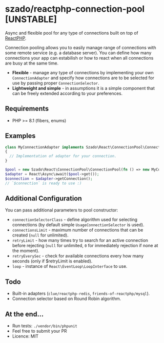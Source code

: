 # szado/reactphp-connection-pool [UNSTABLE]

Async and flexible pool for any type of connections built on top of [ReactPHP](https://reactphp.org/).

Connection pooling allows you to easily manage range of connections with some remote service (e.g. a database server). You can define how many connections your app can estabilish or how to react when all connections are busy at the same time.

- **Flexible** - manage any type of connections by implementing your own `ConnectionAdapter` and specify how connections are to be selected for use by passing proper `ConnectionSelector`.
- **Lightweight and simple** - in assumptions it is a simple component that can be freely extended according to your preferences.

## Requirements

- PHP >= 8.1 (fibers, enums)

## Examples

```php
class MyConnectionAdapter implements Szado\React\ConnectionPool\ConnectionAdapters\ConnectionAdapterInterface
{
  // Implementation of adapter for your connection.
}

$pool = new Szado\React\ConnectionPool\ConnectionPool(fn () => new MyConnectionAdapter());
$adapter = React\Async\await($pool->get());
$connection = $adapter->getConnection();
// `$connection` is ready to use :)
```

## Additional Configuration

You can pass additional parameters to pool constructor:

- `connectionSelectorClass` - define algorithm used for selecting connections (by default simple `UsageConnectionSelector` is used).
- `connectionsLimit` - maximum number of connections that can be created (`null` for unlimited).
- `retryLimit` - how many times try to search for an active connection before rejecting (`null` for unlimited, `0` for immediately rejection if none at the moment).
- `retryEverySec` - check for available connections every how many seconds (only if $retryLimit is enabled).
- `loop` - instance of `React\EventLoop\LoopInterface` to use.

## Todo
- Built-in adapters (`clue/reactphp-redis`, `friends-of-reactphp/mysql`).
- Connection selector based on Round Robin algorithm.

## At the end...
- Run tests: `./vendor/bin/phpunit`
- Feel free to submit your PR
- Licence: MIT
